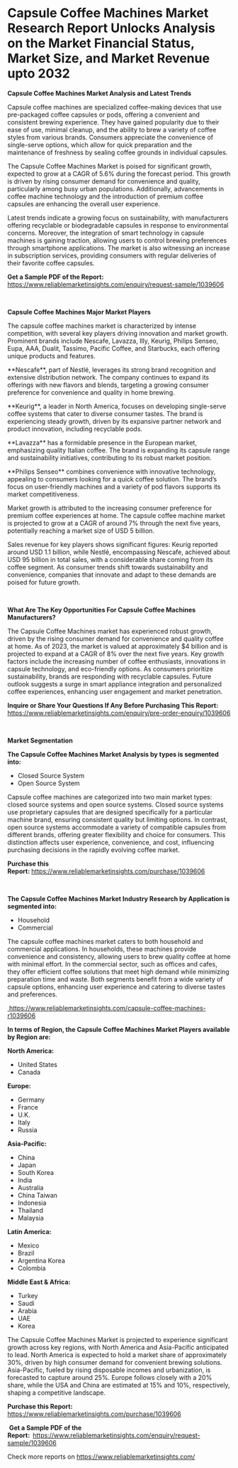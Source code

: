 <p><h1>Capsule Coffee Machines Market Research Report Unlocks Analysis on the Market Financial Status, Market Size, and Market Revenue upto 2032</h1></p><p><strong>Capsule Coffee Machines Market Analysis and Latest Trends</strong></p>
<p><p>Capsule coffee machines are specialized coffee-making devices that use pre-packaged coffee capsules or pods, offering a convenient and consistent brewing experience. They have gained popularity due to their ease of use, minimal cleanup, and the ability to brew a variety of coffee styles from various brands. Consumers appreciate the convenience of single-serve options, which allow for quick preparation and the maintenance of freshness by sealing coffee grounds in individual capsules.</p><p>The Capsule Coffee Machines Market is poised for significant growth, expected to grow at a CAGR of 5.6% during the forecast period. This growth is driven by rising consumer demand for convenience and quality, particularly among busy urban populations. Additionally, advancements in coffee machine technology and the introduction of premium coffee capsules are enhancing the overall user experience. </p><p>Latest trends indicate a growing focus on sustainability, with manufacturers offering recyclable or biodegradable capsules in response to environmental concerns. Moreover, the integration of smart technology in capsule machines is gaining traction, allowing users to control brewing preferences through smartphone applications. The market is also witnessing an increase in subscription services, providing consumers with regular deliveries of their favorite coffee capsules.</p></p>
<p><strong>Get a Sample PDF of the Report:&nbsp;</strong> <a href="https://www.reliablemarketinsights.com/enquiry/request-sample/1039606?utm_campaign=3204&utm_medium=2&utm_source=Github&utm_content=ia&utm_term=05042025&utm_id=capsule-coffee-machines">https://www.reliablemarketinsights.com/enquiry/request-sample/1039606</a></p>
<p>&nbsp;</p>
<p><strong>Capsule Coffee Machines Major Market Players</strong></p>
<p><p>The capsule coffee machines market is characterized by intense competition, with several key players driving innovation and market growth. Prominent brands include Nescafe, Lavazza, Illy, Keurig, Philips Senseo, Eupa, AAA, Dualit, Tassimo, Pacific Coffee, and Starbucks, each offering unique products and features.</p><p>**Nescafe**, part of Nestlé, leverages its strong brand recognition and extensive distribution network. The company continues to expand its offerings with new flavors and blends, targeting a growing consumer preference for convenience and quality in home brewing. </p><p>**Keurig**, a leader in North America, focuses on developing single-serve coffee systems that cater to diverse consumer tastes. The brand is experiencing steady growth, driven by its expansive partner network and product innovation, including recyclable pods. </p><p>**Lavazza** has a formidable presence in the European market, emphasizing quality Italian coffee. The brand is expanding its capsule range and sustainability initiatives, contributing to its robust market position.</p><p>**Philips Senseo** combines convenience with innovative technology, appealing to consumers looking for a quick coffee solution. The brand’s focus on user-friendly machines and a variety of pod flavors supports its market competitiveness.</p><p>Market growth is attributed to the increasing consumer preference for premium coffee experiences at home. The capsule coffee machine market is projected to grow at a CAGR of around 7% through the next five years, potentially reaching a market size of USD 5 billion.</p><p>Sales revenue for key players shows significant figures: Keurig reported around USD 1.1 billion, while Nestlé, encompassing Nescafe, achieved about USD 95 billion in total sales, with a considerable share coming from its coffee segment. As consumer trends shift towards sustainability and convenience, companies that innovate and adapt to these demands are poised for future growth.</p></p>
<p>&nbsp;</p>
<p><strong>What Are The Key Opportunities For Capsule Coffee Machines Manufacturers?</strong></p>
<p><p>The Capsule Coffee Machines market has experienced robust growth, driven by the rising consumer demand for convenience and quality coffee at home. As of 2023, the market is valued at approximately $4 billion and is projected to expand at a CAGR of 8% over the next five years. Key growth factors include the increasing number of coffee enthusiasts, innovations in capsule technology, and eco-friendly options. As consumers prioritize sustainability, brands are responding with recyclable capsules. Future outlook suggests a surge in smart appliance integration and personalized coffee experiences, enhancing user engagement and market penetration.</p></p>
<p><strong>Inquire or Share Your Questions If Any Before Purchasing This Report:</strong> <a href="https://www.reliablemarketinsights.com/enquiry/pre-order-enquiry/1039606?utm_campaign=3204&utm_medium=2&utm_source=Github&utm_content=ia&utm_term=05042025&utm_id=capsule-coffee-machines">https://www.reliablemarketinsights.com/enquiry/pre-order-enquiry/1039606</a></p>
<p>&nbsp;</p>
<p><strong>Market Segmentation</strong></p>
<p><strong>The Capsule Coffee Machines Market Analysis by types is segmented into:</strong></p>
<p><ul><li>Closed Source System</li><li>Open Source System</li></ul></p>
<p><p>Capsule coffee machines are categorized into two main market types: closed source systems and open source systems. Closed source systems use proprietary capsules that are designed specifically for a particular machine brand, ensuring consistent quality but limiting options. In contrast, open source systems accommodate a variety of compatible capsules from different brands, offering greater flexibility and choice for consumers. This distinction affects user experience, convenience, and cost, influencing purchasing decisions in the rapidly evolving coffee market.</p></p>
<p><strong>Purchase this Report:&nbsp;</strong><a href="https://www.reliablemarketinsights.com/purchase/1039606?utm_campaign=3204&utm_medium=2&utm_source=Github&utm_content=ia&utm_term=05042025&utm_id=capsule-coffee-machines">https://www.reliablemarketinsights.com/purchase/1039606</a></p>
<p>&nbsp;</p>
<p><strong>The Capsule Coffee Machines Market Industry Research by Application is segmented into:</strong></p>
<p><ul><li>Household</li><li>Commercial</li></ul></p>
<p><p>The capsule coffee machines market caters to both household and commercial applications. In households, these machines provide convenience and consistency, allowing users to brew quality coffee at home with minimal effort. In the commercial sector, such as offices and cafes, they offer efficient coffee solutions that meet high demand while minimizing preparation time and waste. Both segments benefit from a wide variety of capsule options, enhancing user experience and catering to diverse tastes and preferences.</p></p>
<p><a href="https://www.reliablemarketinsights.com/capsule-coffee-machines-r1039606?utm_campaign=3204&utm_medium=2&utm_source=Github&utm_content=ia&utm_term=05042025&utm_id=capsule-coffee-machines">&nbsp;https://www.reliablemarketinsights.com/capsule-coffee-machines-r1039606</a></p>
<p><strong>In terms of Region, the Capsule Coffee Machines Market Players available by Region are:</strong></p>
<p>
    <p> <strong> North America: </strong>
        <ul>
            <li>United States</li>
            <li>Canada</li>
        </ul>
        </p> 
    <p> <strong> Europe: </strong>
        <ul>
            <li>Germany</li>
            <li>France</li>
            <li>U.K.</li>
            <li>Italy</li>
            <li>Russia</li>
        </ul>
        </p> 
    <p> <strong> Asia-Pacific: </strong>
        <ul>
            <li>China</li>
            <li>Japan</li>
            <li>South Korea</li>
            <li>India</li>
            <li>Australia</li>
            <li>China Taiwan</li>
            <li>Indonesia</li>
            <li>Thailand</li>
            <li>Malaysia</li>
        </ul>
        </p> 
    <p> <strong> Latin America: </strong>
        <ul>
            <li>Mexico</li>
            <li>Brazil</li>
            <li>Argentina Korea</li>
            <li>Colombia</li>
        </ul>
        </p> 
    <p> <strong> Middle East & Africa: </strong>
        <ul>
            <li>Turkey</li>
            <li>Saudi</li>
            <li>Arabia</li>
            <li>UAE</li>
            <li>Korea</li>
        </ul>
    </p>
    </p>
<p><p>The Capsule Coffee Machines Market is projected to experience significant growth across key regions, with North America and Asia-Pacific anticipated to lead. North America is expected to hold a market share of approximately 30%, driven by high consumer demand for convenient brewing solutions. Asia-Pacific, fueled by rising disposable incomes and urbanization, is forecasted to capture around 25%. Europe follows closely with a 20% share, while the USA and China are estimated at 15% and 10%, respectively, shaping a competitive landscape.</p></p>
<p><strong>Purchase this Report: </strong><a href="https://www.reliablemarketinsights.com/purchase/1039606?utm_campaign=3204&utm_medium=2&utm_source=Github&utm_content=ia&utm_term=05042025&utm_id=capsule-coffee-machines">https://www.reliablemarketinsights.com/purchase/1039606</a></p>
<p>&nbsp;<strong>Get a Sample PDF of the Report:&nbsp;&nbsp;</strong><a href="https://www.reliablemarketinsights.com/enquiry/request-sample/1039606?utm_campaign=3204&utm_medium=2&utm_source=Github&utm_content=ia&utm_term=05042025&utm_id=capsule-coffee-machines">https://www.reliablemarketinsights.com/enquiry/request-sample/1039606</a></p>
<p><strong></strong></p>
<p>Check more reports on <a href="https://www.reliablemarketinsights.com/?utm_campaign=3204&utm_medium=2&utm_source=Github&utm_content=ia&utm_term=05042025&utm_id=capsule-coffee-machines">https://www.reliablemarketinsights.com/</a></p>